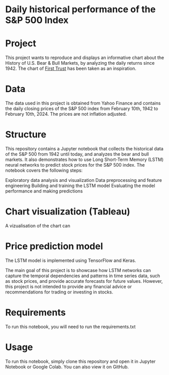 # Daily historical performance of the S&P 500 Index

# Project
This project wants to reproduce and displays an informative chart about the History of U.S. Bear & Bull Markets, by analyzing the daily returns since 1942.
The chart of [First Trust](https://www.ftportfolios.com/COMMON/CONTENTFILELOADER.ASPX?CONTENTGUID=4ECFA978-D0BB-4924-92C8-628FF9BFE12D) has been taken as an inspiration.

# Data
The data used in this project is obtained from Yahoo Finance and contains the daily closing prices of the S&P 500 index from February 10th, 1942 to February 10th, 2024. The prices are not inflation adjusted.

# Structure
This repository contains a Jupyter notebook that collects the historical data of the S&P 500 from 1942 until today, and analyzes the bear and bull markets. It also demonstrates how to use Long Short-Term Memory (LSTM) neural networks to predict stock prices for the S&P 500 index. The notebook covers the following steps:

Exploratory data analysis and visualization
Data preprocessing and feature engineering
Building and training the LSTM model
Evaluating the model performance and making predictions

# Chart visualization (Tableau)
A vizualisation of the chart can

# Price prediction model
The LSTM model is implemented using TensorFlow and Keras.

The main goal of this project is to showcase how LSTM networks can capture the temporal dependencies and patterns in time series data, such as stock prices, and provide accurate forecasts for future values. However, this project is not intended to provide any financial advice or recommendations for trading or investing in stocks.

# Requirements
To run this notebook, you will need to run the requirements.txt

# Usage
To run this notebook, simply clone this repository and open it in Jupyter Notebook or Google Colab. You can also view it on GitHub.

